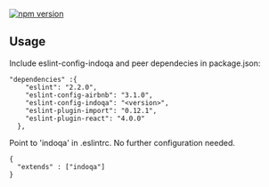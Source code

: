 [![npm version](https://badge.fury.io/js/eslint-config-indoqa.svg)](https://www.npmjs.com/package/eslint-config-indoqa)

## Usage

Include eslint-config-indoqa and peer dependecies in package.json:

```
"dependencies" :{ 
    "eslint": "2.2.0",
    "eslint-config-airbnb": "3.1.0",
    "eslint-config-indoqa": "<version>",
    "eslint-plugin-import": "0.12.1",
    "eslint-plugin-react": "4.0.0"
  },
```

Point to 'indoqa' in .eslintrc. No further configuration needed.

```
{
  "extends" : ["indoqa"]
}
```